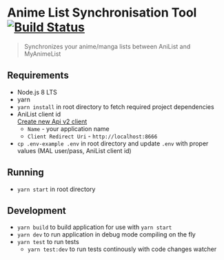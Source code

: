 # Anime List Synchronisation Tool [![Build Status](https://travis-ci.org/kacpak/anime-list-sync-tool.svg?branch=master)](https://travis-ci.org/kacpak/anime-list-sync-tool)
> Synchronizes your anime/manga lists between AniList and MyAnimeList

## Requirements
* Node.js 8 LTS
* yarn
* `yarn install` in root directory to fetch required project dependencies
* AniList client id  
  [Create new Api v2 client](https://anilist.co/settings/developer/v2/client/new)
    * `Name` - your application name
    * `Client Redirect Uri` - `http://localhost:8666`
* `cp .env-example .env` in root directory and update `.env` with proper values (MAL user/pass, AniList client id)

## Running
* `yarn start` in root directory

## Development
* `yarn build` to build application for use with `yarn start`
* `yarn dev` to run application in debug mode compiling on the fly
* `yarn test` to run tests
    * `yarn test:dev` to run tests continously with code changes watcher
